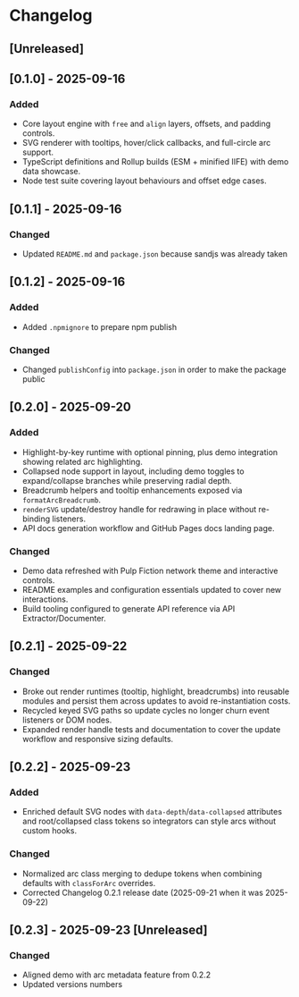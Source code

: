 # Changelog

## [Unreleased]

## [0.1.0] - 2025-09-16

### Added
- Core layout engine with `free` and `align` layers, offsets, and padding controls.
- SVG renderer with tooltips, hover/click callbacks, and full-circle arc support.
- TypeScript definitions and Rollup builds (ESM + minified IIFE) with demo data showcase.
- Node test suite covering layout behaviours and offset edge cases.

## [0.1.1] - 2025-09-16

### Changed
- Updated `README.md` and `package.json` because sandjs was already taken

## [0.1.2] - 2025-09-16

### Added
- Added `.npmignore` to prepare npm publish

### Changed
- Changed `publishConfig` into `package.json` in order to make the package public

## [0.2.0] - 2025-09-20

### Added
- Highlight-by-key runtime with optional pinning, plus demo integration showing related arc highlighting.
- Collapsed node support in layout, including demo toggles to expand/collapse branches while preserving radial depth.
- Breadcrumb helpers and tooltip enhancements exposed via `formatArcBreadcrumb`.
- `renderSVG` update/destroy handle for redrawing in place without re-binding listeners.
- API docs generation workflow and GitHub Pages docs landing page.

### Changed
- Demo data refreshed with Pulp Fiction network theme and interactive controls.
- README examples and configuration essentials updated to cover new interactions.
- Build tooling configured to generate API reference via API Extractor/Documenter.

## [0.2.1] - 2025-09-22

### Changed
- Broke out render runtimes (tooltip, highlight, breadcrumbs) into reusable modules and persist them across updates to avoid re-instantiation costs.
- Recycled keyed SVG paths so update cycles no longer churn event listeners or DOM nodes.
- Expanded render handle tests and documentation to cover the update workflow and responsive sizing defaults.

## [0.2.2] - 2025-09-23

### Added
- Enriched default SVG nodes with `data-depth`/`data-collapsed` attributes and root/collapsed class tokens so integrators can style arcs without custom hooks.

### Changed
- Normalized arc class merging to dedupe tokens when combining defaults with `classForArc` overrides.
- Corrected Changelog 0.2.1 release date (2025-09-21 when it was 2025-09-22)

## [0.2.3] - 2025-09-23 [Unreleased]

### Changed
- Aligned demo with arc metadata feature from 0.2.2
- Updated versions numbers